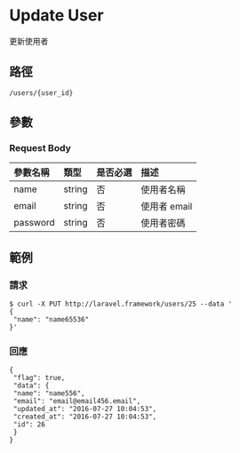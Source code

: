 # Update User

更新使用者

## 路徑

```
/users/{user_id}
```

## 參數

### Request Body

| 參數名稱 | 類型 | 是否必選 | 描述 |
| :--- | :--- | :--- | :--- |
| name | string | 否 | 使用者名稱 |
| email | string | 否 | 使用者 email |
| password | string | 否 | 使用者密碼 |

## 範例

### 請求

```
$ curl -X PUT http://laravel.framework/users/25 --data '
{
 "name": "name65536"
}'
```

### 回應

```
{
 "flag": true,
 "data": {
 "name": "name556",
 "email": "email@email456.email",
 "updated_at": "2016-07-27 10:04:53",
 "created_at": "2016-07-27 10:04:53",
 "id": 26
 }
}
```

